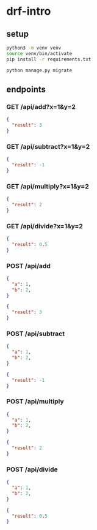 # drf-intro

## setup

```bash
python3 -m venv venv
source venv/bin/activate
pip install -r requirements.txt
```

```bash
python manage.py migrate
```

## endpoints

### GET /api/add?x=1&y=2

```json
{
  "result": 3
}
```

### GET /api/subtract?x=1&y=2

```json
{
  "result": -1
}
```

### GET /api/multiply?x=1&y=2

```json
{
  "result": 2
}
```

### GET /api/divide?x=1&y=2

```json
{
  "result": 0.5
}
```

### POST /api/add

```json
{
  "a": 1,
  "b": 2,
}
```

```json
{
  "result": 3
}
```

### POST /api/subtract

```json
{
  "a": 1,
  "b": 2,
}
```

```json
{
  "result": -1
}
```

### POST /api/multiply

```json
{
  "a": 1,
  "b": 2,
}
```

```json
{
  "result": 2
}
```

### POST /api/divide

```json
{
  "a": 1,
  "b": 2,
}
```

```json
{
  "result": 0.5
}
```
